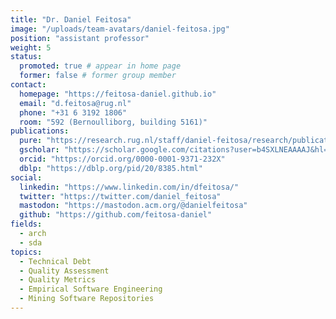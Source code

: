 ```yaml
---
title: "Dr. Daniel Feitosa"
image: "/uploads/team-avatars/daniel-feitosa.jpg"
position: "assistant professor"
weight: 5
status:
  promoted: true # appear in home page
  former: false # former group member
contact:
  homepage: "https://feitosa-daniel.github.io"
  email: "d.feitosa@rug.nl"
  phone: "+31 6 3192 1806"
  room: "592 (Bernoulliborg, building 5161)"
publications:
  pure: "https://research.rug.nl/staff/daniel-feitosa/research/publications.html"
  gscholar: "https://scholar.google.com/citations?user=b4SXLNEAAAAJ&hl=en&oi=ao"
  orcid: "https://orcid.org/0000-0001-9371-232X"
  dblp: "https://dblp.org/pid/20/8385.html"
social:
  linkedin: "https://www.linkedin.com/in/dfeitosa/"
  twitter: "https://twitter.com/daniel_feitosa"
  mastodon: "https://mastodon.acm.org/@danielfeitosa"
  github: "https://github.com/feitosa-daniel"
fields:
  - arch
  - sda
topics:
  - Technical Debt
  - Quality Assessment
  - Quality Metrics
  - Empirical Software Engineering
  - Mining Software Repositories
---
```


